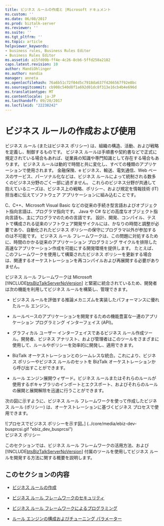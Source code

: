 ```yaml
---
title: ビジネス ルールの作成と |Microsoft ドキュメント
ms.custom: ''
ms.date: 06/08/2017
ms.prod: biztalk-server
ms.reviewer: ''
ms.suite: ''
ms.tgt_pltfrm: ''
ms.topic: article
helpviewer_keywords:
- business rules, Business Rules Editor
- Business Rules Editor
ms.assetid: a15fd09b-ff4e-4c26-8cb6-5ffd258a2182
caps.latest.revision: 10
author: MandiOhlinger
ms.author: mandia
manager: anneta
ms.openlocfilehash: 76a6b51c72f04d5c7918da637f4266567f92e8bc
ms.sourcegitcommit: cb908c540d8f1a692d01dc8f313e16cb4b4e696d
ms.translationtype: MT
ms.contentlocale: ja-JP
ms.lasthandoff: 09/20/2017
ms.locfileid: "22238242"
---
```

# <a name="creating-and-using-business-rules"></a>ビジネス ルールの作成および使用
ビジネス ルール (またはビジネス ポリシー) は、組織の構造、活動、および戦略を定義し、制御するものです。 ビジネス ルールは手順書や契約書などで正式に規定されている場合もあれば、従業員の知識や専門知識として存在する場合もあります。 ビジネス ルールは動的で時間と共に変化し、すべての種類のアプリケーションで使用されます。 金融保険、e ビジネス、輸送、電気通信、Web ベースのサービス、パーソナル化などは、ビジネス ルールによって統制される数多くのビジネス分野のごく一部に過ぎません。 これらのビジネス分野が共通して抱えているニーズは、ビジネス上の戦略、ポリシー、および規定を情報技術 (IT) 担当者に伝えてソフトウェア アプリケーションに組み込むことです。  
  
 C、C++、Microsoft Visual Basic などの従来の手続き型言語およびオブジェクト指向言語は、プログラマ指向です。 Java や C# などの高度なオブジェクト指向言語も、主にプログラマのための言語です。 設計、開発、コンパイル、テストで構成される従来のソフトウェア開発サイクルには、かなりの時間と調整が必要であり、自動化されたビジネス ポリシーの保守にプログラマ以外が参加するのは不可能です。 ビジネス ルール フレームワークは、この問題に対処するために、時間のかかる従来のアプリケーション プログラミング サイクルを排除した高速なアプリケーション作成を可能にする開発環境を提供します。 たとえば、このフレームワークを使用して構築されたビジネス ポリシーを更新する場合は、関連するオーケストレーションを再コンパイルおよび再展開する必要がありません。  
  
 ビジネス ルール フレームワークは Microsoft [!INCLUDE[btsBizTalkServerNoVersion](../includes/btsbiztalkservernoversion-md.md)] と緊密に統合されているため、開発者は次の機能を利用してビジネス ルールを構築し、管理できます。  
  
-   ビジネス ルールを評価する推論メカニズムを実装したパフォーマンスに優れたルール エンジン。  
  
-   ルールベースのアプリケーションを開発するための機能豊富な一連のアプリケーション プログラミング インターフェイス (API)。  
  
-   グラフィカル ユーザー インターフェイスであるビジネス ルール作成ツール。開発者、ビジネス アナリスト、および管理者はこのツールをさまざまに使用して、ルールやポリシーを効率的に開発し、適用できます。  
  
-   BizTalk オーケストレーションとのシームレスな統合。これにより、ビジネス ポリシーやビジネス ルールのセットを BizTalk オーケストレーションから呼び出すことができます。  
  
-   ルール エンジン展開ウィザード。ビジネス ルールまたはそれらのルールが使用するボキャブラリのインポートとエクスポート、およびそれらのルールの展開と展開解除を迅速に行うことができます。  
  
 次の図に示すように、ビジネス ルール フレームワークを使って作成したビジネス ルール (ポリシー) は、オーケストレーションに基づくビジネス プロセスで使用できます。  
  
 ![プロセスでビジネス ポリシーを示す図。] (../core/media/ebiz-dev-busprcsi.gif "ebiz_dev_busprcsi")  
ビジネス ポリシー  
  
 このセクションでは、ビジネス ルール フレームワークの活用方法、および [!INCLUDE[btsBizTalkServerNoVersion](../includes/btsbiztalkservernoversion-md.md)] 付属のツールを使用してビジネス ルールを開発する方法に関する概要を説明します。  
  
## <a name="in-this-section"></a>このセクションの内容  
  
-   [ビジネス ルールの作成](../core/creating-business-rules-using-the-business-rule-composer.md)  
  
-   [ビジネス ルール フレームワークのセキュリティ](../core/business-rules-framework-security.md)  
  
-   [ビジネス ルール フレームワークによるプログラミング](../core/programming-with-business-rules-framework.md)  
  
-   [ルール エンジンの構成およびチューニング パラメーター](../core/rule-engine-configuration-and-tuning-parameters.md)